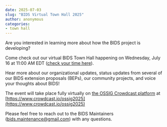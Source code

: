 ```yaml
---
date: 2025-07-03
slug: "BIDS Virtual Town Hall 2025"
author: anonymous
categories:
- town hall
---
```


Are you interested in learning more about how the BIDS project is developing?

Come check out our virtual BIDS Town Hall happening on Wednesday, July 16 at 11:00 AM EDT ([check your time here](https://www.worldtimebuddy.com/event?lid=8,6,5,12&h=8&sts=29210820&sln=8-9&a=preview&c=1381)).

Hear more about our organizational updates, status updates from several of our BIDS extension proposals (BEPs), our community projects, and voice your thoughts about BIDS!

The event will take place fully virtually on [the OSSIG Crowdcast platform](https://www.crowdcast.io/ossig2025) at [https://www.crowdcast.io/ossig2025](https://www.crowdcast.io/ossig2025)

Please feel free to reach out to the BIDS Maintainers ([bids.maintenance@gmail.com](mailto:bids.maintenance@gmail.com)) with any questions.
